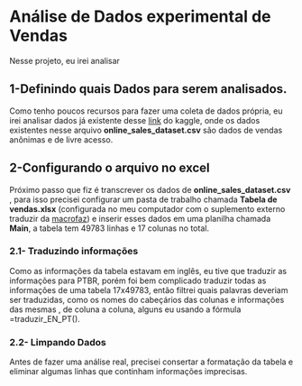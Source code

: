 # Análise de Dados experimental de Vendas
Nesse projeto, eu irei analisar 
## 1-Definindo quais Dados para serem analisados.
Como tenho poucos recursos para fazer uma coleta de dados própria, eu irei analisar dados já existente desse [link](https://www.kaggle.com/datasets/yusufdelikkaya/online-sales-dataset/data) do kaggle, onde os dados existentes nesse arquivo __online_sales_dataset.csv__ são dados de vendas anônimas e de livre acesso.
## 2-Configurando o arquivo no excel
Próximo passo que fiz é transcrever os dados de __online_sales_dataset.csv__ , para isso precisei configurar um pasta de trabalho chamada __Tabela de vendas.xlsx__ (configurada no meu computador com o suplemento externo traduzir da [macrofaz](https://macrofaz.com.br/)) e inserir esses dados em uma planilha chamada __Main__, a tabela tem 49783 linhas e 17 colunas no total.
### 2.1- Traduzindo informações
Como as informações da tabela estavam em inglês, eu tive que traduzir as informações para PTBR, porém foi bem complicado traduzir todas as informações de uma tabela 17x49783, então filtrei quais palavras deveriam ser traduzidas, como os nomes do cabeçários das colunas e informações das mesmas , de coluna a coluna, alguns eu usando a fórmula =traduzir_EN_PT(). 
### 2.2- Limpando Dados
Antes de fazer uma análise real, precisei consertar a formatação da tabela e eliminar algumas linhas que continham informações imprecisas.
